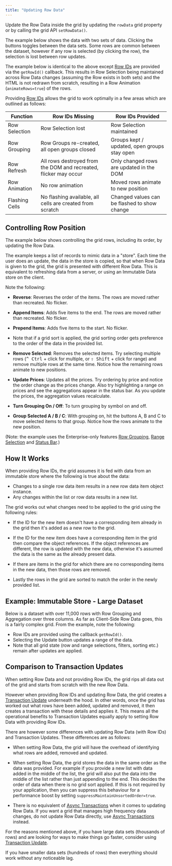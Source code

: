 ```yaml
---
title: "Updating Row Data"
---
```


Update the Row Data inside the grid by updating the `rowData` grid property or by calling the grid API `setRowData()`.

The example below shows the data with two sets of data. Clicking the buttons toggles between the data sets. Some rows are common between the dataset, however if any row is selected (by clicking the row), the selection is lost between row updates.

<grid-example title='Simple Row Data' name='simple-row-data' type='generated' options=' { "modules": ["clientside"] }'></grid-example>

The example below is identical to the above except [Row IDs](/row-ids/) are provided via the `getRowId()` callback. This results in Row Selection being maintained across Row Data changes (assuming the Row exists in both sets) and the HTML is not redrawn from scratch, resulting in a Row Animation (`animateRows=true`) of the rows.

<grid-example title='Simple Row ID' name='simple-row-id' type='generated' options=' { "modules": ["clientside"] }'></grid-example>

Providing [Row IDs](/row-ids/) allows the grid to work optimally in a few areas which are outlined as follows:


| Function | Row IDs Missing | Row IDs Provided | 
| ----------------------------- | ------------------------- | ------------------------ | 
| Row Selection | Row Selection lost | Row Selection maintained |
| Row Grouping | Row Groups re-created, all open groups closed | Groups kept / updated, open groups stay open |
| Row Refresh | All rows destroyed from the DOM and recreated, flicker may occur | Only changed rows are updated in the DOM |
| Row Animation | No row animation | Moved rows animate to new position |
| Flashing Cells | No flashing available, all cells are created from scratch | Changed values can be flashed to show change |


## Controlling Row Position

The example below shows controlling the grid rows, including its order, by updating the Row Data.

The example keeps a list of records to mimic data in a "store". Each time the user does an update, the data in the store is copied, so that when Row Data is given to the grid, the grid is presented with different Row Data. This is equivalent to refreshing data from a server, or using an Immutable Data store on the client. 

Note the following:

- **Reverse**: Reverses the order of the items. The rows are moved rather than recreated. No flicker.

- **Append Items**: Adds five items to the end. The rows are moved rather than recreated. No flicker.

- **Prepend Items**: Adds five items to the start. No flicker.

- Note that if a grid sort is applied, the grid sorting order gets preference to the order of the data in the provided list.

- **Remove Selected**: Removes the selected items. Try selecting multiple rows (<kbd>^ Ctrl</kbd> + click for multiple, or <kbd>⇧ Shift</kbd> + click for range) and remove multiple rows at the same time. Notice how the remaining rows animate to new positions.

- **Update Prices**: Updates all the prices. Try ordering by price and notice the order change as the prices change. Also try highlighting a range on prices and see the aggregations appear in the status bar. As you update the prices, the aggregation values recalculate.

- **Turn Grouping On / Off**: To turn grouping by symbol on and off.

- **Group Selected A / B / C**: With grouping on, hit the buttons A, B and C to move selected items to that group. Notice how the rows animate to the new position.
 
(Note: the example uses the Enterprise-only features [Row Grouping](/grouping/), [Range Selection](/range-selection/) and [Status Bar](/status-bar/).)

<grid-example title='Simple Immutable Store' name='simple-immutable-store' type='mixed' options='{ "enterprise": true, "exampleHeight": 540, "modules": ["clientside", "rowgrouping", "statusbar", "range"] }'></grid-example>



## How It Works

When providing Row IDs, the grid assumes it is fed with data from an immutable store where the following is true about the data:

- Changes to a single row data item results in a new row data item object instance.
- Any changes within the list or row data results in a new list.

The grid works out what changes need to be applied to the grid using the following rules:

- If the ID for the new item doesn't have a corresponding item already in the grid then it's added as a new row to the grid.

- If the ID for the new item does have a corresponding item in the grid then compare the object references. If the object references are different, the row is updated with the new data, otherwise it's assumed the data is the same as the already present data.

- If there are items in the grid for which there are no corresponding items in the new data, then those rows are removed.

- Lastly the rows in the grid are sorted to match the order in the newly provided list.

## Example: Immutable Store - Large Dataset

Below is a dataset with over 11,000 rows with Row Grouping and Aggregation over three columns. As far as Client-Side Row Data goes, this is a fairly complex grid. From the example, note the following:

- Row IDs are provided using the callback `getRowId()`.
- Selecting the Update button updates a range of the data.
- Note that all grid state (row and range selections, filters, sorting etc.) remain after updates are applied.

<grid-example title='Complex Immutable Store' name='complex-immutable-store' type='mixed' options='{ "enterprise": true, "exampleHeight": 590, "modules": ["clientside", "rowgrouping"] }'></grid-example>

## Comparison to Transaction Updates

When setting Row Data and not providing Row IDs, the grid rips all data out of the grid and starts from scratch with the new Row Data.

However when providing Row IDs and updating Row Data, the grid creates a [Transaction Update](/data-update-transactions/) underneath the hood. In other words, once the grid has worked out what rows have been added, updated and removed, it then creates a transaction with these details and applies it. This means all the operational benefits to Transaction Updates equally apply to setting Row Data with providing Row IDs.

There are however some differences with updating Row Data (with Row IDs) and Transaction Updates. These differences are as follows:

- When setting Row Data, the grid will have the overhead of identifying what rows are added, removed and updated.

- When setting Row Data, the grid stores the data in the same order as the data was provided. For example if you provide a new list with data added in the middle of the list, the grid will also put the data into the middle of the list rather than just appending to the end. This decides the order of data when there is no grid sort applied. If this is not required by your application, then you can suppress this behaviour for a performance boost by setting `suppressMaintainUnsortedOrder=true`.

- There is no equivalent of [Async Transactions](/data-update-high-frequency/) when it comes to updating Row Data. If you want a grid that manages high frequency data changes, do not update Row Data directly, use [Async Transactions](/data-update-high-frequency/) instead.

For the reasons mentioned above, if you have large data sets (thousands of rows) and are looking for ways to make things go faster, consider using [Transaction Update](/data-update-transactions/).

If you have smaller data sets (hundreds of rows) then everything should work without any noticeable lag.